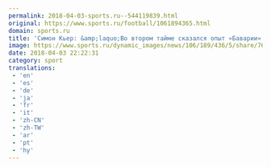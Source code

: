 ```yaml
---
permalink: 2018-04-03-sports.ru--544119839.html
original: https://www.sports.ru/football/1061894365.html
domain: sports.ru
title: 'Симон Кьер: &amp;laquo;Во втором тайме сказался опыт «Баварии»'
image: https://www.sports.ru/dynamic_images/news/106/189/436/5/share/768104.png
date: 2018-04-03 22:22:31
category: sport
translations: 
 - 'en'
 - 'es'
 - 'de'
 - 'ja'
 - 'fr'
 - 'it'
 - 'zh-CN'
 - 'zh-TW'
 - 'ar'
 - 'pt'
 - 'hy'
---
```



